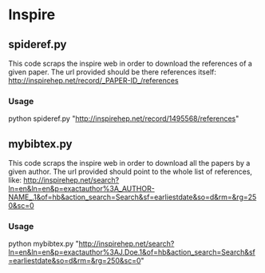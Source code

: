 # Inspire

## spideref.py
This code scraps the inspire web in order to download the references of a given paper.
The url provided should be there references itself:
   http://inspirehep.net/record/_PAPER-ID_/references

### Usage
python spideref.py "http://inspirehep.net/record/1495568/references"

## mybibtex.py
This code scraps the inspire web in order to download all the papers by a given author. The url provided should point to the whole list of references, like:
   http://inspirehep.net/search?ln=en&ln=en&p=exactauthor%3A_AUTHOR-NAME_.1&of=hb&action_search=Search&sf=earliestdate&so=d&rm=&rg=250&sc=0

### Usage
python mybibtex.py "http://inspirehep.net/search?ln=en&ln=en&p=exactauthor%3AJ.Doe.1&of=hb&action_search=Search&sf=earliestdate&so=d&rm=&rg=250&sc=0"
